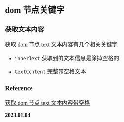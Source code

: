 <font size=4 face='楷体'>

## dom 节点关键字

### 获取文本内容

获取 dom 节点 text 文本内容有几个相关关键字

- `innerText`
  获取到的文本信息是除掉空格的

- `textContent`
  完整带空格文本

### Reference

[获取 dom 节点 text 文本内容带空格](https://developer.aliyun.com/article/832323)

**2023.01.04**
